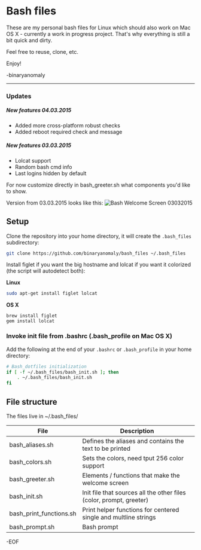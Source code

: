 # Bash files

These are my personal bash files for Linux which should also work on Mac OS X - currently a work in progress project. That's why everything is still a bit quick and dirty.

Feel free to reuse, clone, etc.

Enjoy!

-binaryanomaly


---

### Updates

##### New features 04.03.2015
 - Added more cross-platform robust checks
 - Added reboot required check and message


##### New features 03.03.2015
 - Lolcat support
 - Random bash cmd info
 - Last logins hidden by default

For now customize directly in bash_greeter.sh what components you'd like to show.

Version from 03.03.2015 looks like this: ![Bash Welcome Screen 03032015](http://i.imgur.com/jiCK38n.png "Bash Welcome Screen 03.03.2015")


## Setup

Clone the repository into your home directory, it will create the `.bash_files` subdirectory:

```bash
git clone https://github.com/binaryanomaly/bash_files ~/.bash_files
```

Install figlet if you want the big hostname and lolcat if you want it colorized (the script will autodetect both):

**Linux**
```bash
sudo apt-get install figlet lolcat
```

**OS X**
```
brew install figlet
gem install lolcat
```


### Invoke init file from .bashrc (.bash_profile on Mac OS X)

Add the following at the end of your `.bashrc` or `.bash_profile` in your home directory:

```bash
# Bash_dotfiles initialization
if [ -f ~/.bash_files/bash_init.sh ]; then
    . ~/.bash_files/bash_init.sh
fi
```


## File structure

The files live in ~/.bash_files/

| File | Description |
| ---- | ----------- |
| bash_aliases.sh | Defines the aliases and contains the text to be printed |
| bash_colors.sh  | Sets the colors, need tput 256 color support |
| bash_greeter.sh  | Elements / functions that make the welcome screen |
| bash_init.sh  | Init file that sources all the other files (color, prompt, greeter) |
| bash_print_functions.sh  | Print helper functions for centered single and multline strings |
| bash_prompt.sh  | Bash prompt |


-EOF
